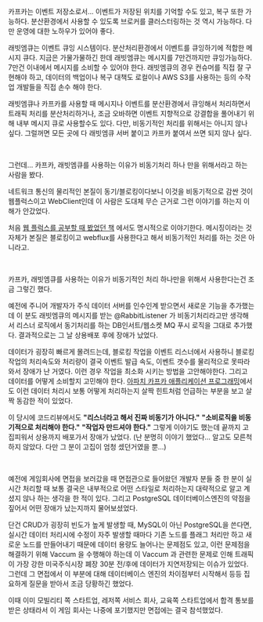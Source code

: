 카프카는 이벤트 저장소로서... 이벤트가 저장된 위치를 기억할 수도 있고, 복구 또한 가능하다. 분산환경에서 사용할 수 있도록 브로커를 클러스터링하는 것 역시 가능하다. 다만 운영에 대한 노하우가 있어야 좋다.

래빗엠큐는 이벤트 큐잉 시스템이다. 분산처리환경에서 이벤트를 큐잉하기에 적합한 메시지 큐다. 지금은 가물가물하긴 한데 래빗엠큐는 메시지를 7만건까지만 큐잉가능하다. 7만건 이내에서 메시지를 소비할 수 있어야 한다. 래빗엠큐의 경우 컨슈머를 직접 잘 구현해야 하고, 데이터의 백업이나 복구 대책도 로컬이나 AWS S3를 사용하는 등의 수작업 개발들을 직접 손수 해야 한다.

래빗엠큐나 카프카를 사용할 때 메시지나 이벤트를 분산환경에서 큐잉해서 처리하면서 트래픽 처리를 분산처리하거나, 조금 오바하면 이벤트 지향적으로 강결합을 풀어내기 위해 내부 메시지 큐로 사용할수도 있다. 다만, 비동기적인 처리를 위해서는 아니지 않나 싶다. 그럴꺼면 모든 곳에 다 래빗엠큐 서버 붙이고 카프카 붙여서 쓰면 되지 않나 싶다. 

<br>

그런데... 카프카, 래빗엠큐를 사용하는 이유가 비동기처리 하나 만을 위해서라고 하는 사람을 봤다.

네트워크 통신의 물리적인 본질이 동기/블로킹이다보니 이것을 비동기적으로 감싼 것이 웹플럭스이고 WebClient인데 이 사람은 도대체 무슨 근거로 그런 이야기를 하는지 이해가 안갔었다.<br>

처음 [웹 플럭스를 공부할 때 봤었던 책](http://www.yes24.com/Product/Goods/101803558) 에서도 명시적으로 이야기한다. 메시징이라는 것 자체가 본질은 블로킹이고 webflux를 사용한다고 해서 비동기적인 처리를 하는 것은 아니라고.<br>

<br>



카프카, 래빗엠큐를 사용하는 이유가 비동기적인 처리 하나만을 위해서 사용한다는건 조금 그렇긴 했다.

예전에 주니어 개발자가 주식 데이터 서버를 인수인계 받으면서 새로운 기능을 추가했는데 이 분도 래빗엠큐의 메시지를 받는 @RabbitListener 가 비동기처리라고만 생각해서 리스너 로직에서 동기처리를 하는 DB인서트/웹소켓 MQ 푸시 로직을 그대로 추가했다. 결과적으로는 그 날 상용배포 후에 장애가 났었다. 

데이터가 굉장히 빠르게 몰려드는데, 블로킹 작업을 이벤트 리스너에서 사용하니 블로킹 작업의 처리속도와 처리량이 결국 이벤트 발급 속도, 이벤트 갯수를 물리적으로 못따라와서 장애가 난 거였다. 이런 경우 작업을 최소화 시키는 방법을 고안해야한다. 그리고 데이터를 어떻게 소비할지 고민해야 한다.  [아파치 카프카 애플리케이션 프로그래밍](http://www.yes24.com/Product/Goods/99122569)에서도 이런 데이터 처리시 보통 어떻게 처리하는지 살짝 힌트처럼 언급하는 부분을 보고 살짝 동감한 적이 있었다.<br>

이 당시에 코드리뷰에서도 **"리스너라고 해서 진짜 비동기가 아니다."** **"소비로직을 비동기적으로 처리해야 한다."** **"작업자 만드셔야 한다."** 그렇게 이야기도 했는데 끝까지 고집피워서 상용까지 배포가서 장애가 났었다. (난 분명히 이야기 했었다... 알고도 모른척하지 않았다. 다만 그 분이 고집이 엄청 셌던거였을 뿐...) <br>

<br>



예전에 게임회사에 면접을 보러갔을 때 면접관으로 들어왔던 개발자 분들 중 한 분이 실시간 처리할 때 보통 결국은 내부적으로 어떤 스타일로 처리하는지 대략적으로 알고 계셨지 않나 하는 생각을 한 적이 있다. 그리고 PostgreSQL 데이터베이스엔진의 약점을 짚어서 어떤 장애가 났는지까지 물어보셨었다. <br>

단건 CRUD가 굉장히 빈도가 높게 발생할 때, MySQL이 아닌 PostgreSQL을 쓴다면, 실시간 데이터 처리시에 수정이 자주 발생할 때마다 기존 노드를 플래그 처리만 하고 새로운 노드를 만들어내기 때문에 데이터 용량도 늘어나는 문제점도 있고, 이런 문제점을 해결하기 위해 Vaccum 을 수행해야 하는데 이 Vaccum 과 관련한 문제로 인해 트래픽이 가장 강한 미국주식시장 폐장 30분 전/후에 데이터가 지연저장되는 이슈가 있었다. 그런데 그 면접에서 이 부분에 대해 데이터베이스 엔진의 차이점부터 시작해서 등등 집요하게 질문을 받아서 조금 당황하긴 했었다.<br>

이때 이미 모빌리티 쪽 스타트업, 레저쪽 서비스 회사, 교육쪽 스타트업에서 합격 통보를 받은 상태라서 이 게임 회사는 나중에 포기했지만 면접에는 결국 참석했었다.<br>

<br>



